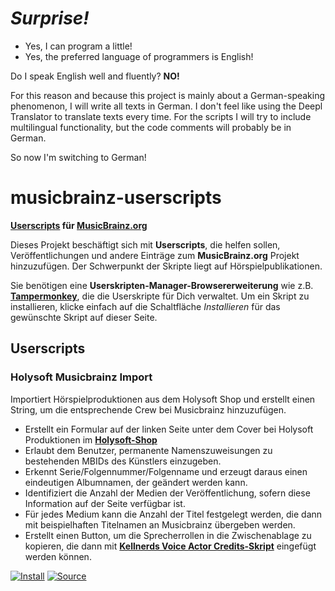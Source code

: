 # _Surprise!_

- Yes, I can program a little!
- Yes, the preferred language of programmers is English!

Do I speak English well and fluently? **NO!**

For this reason and because this project is mainly about a German-speaking phenomenon, I will write all texts in German. I don't feel like using the Deepl Translator to translate texts every time.
For the scripts I will try to include multilingual functionality, but the code comments will probably be in German.

So now I'm switching to German!

# musicbrainz-userscripts

**[Userscripts](https://en.wikipedia.org/wiki/Userscript) für [MusicBrainz.org](https://musicbrainz.org)**

Dieses Projekt beschäftigt sich mit **Userscripts**, die helfen sollen, Veröffentlichungen und andere Einträge zum **MusicBrainz.org** Projekt hinzuzufügen. Der Schwerpunkt der Skripte liegt auf Hörspielpublikationen.

Sie benötigen eine **Userskripten-Manager-Browsererweiterung** wie z.B. **[Tampermonkey](https://www.tampermonkey.net/)**, die die Userskripte für Dich verwaltet.
Um ein Skript zu installieren, klicke einfach auf die Schaltfläche _Installieren_ für das gewünschte Skript auf dieser Seite.

## Userscripts

### Holysoft Musicbrainz Import

Importiert Hörspielproduktionen aus dem Holysoft Shop und erstellt einen String, um die entsprechende Crew bei Musicbrainz hinzuzufügen.
- Erstellt ein Formular auf der linken Seite unter dem Cover bei Holysoft Produktionen im **[Holysoft-Shop](https://shop.holysoft.de/)**
- Erlaubt dem Benutzer, permanente Namenszuweisungen zu bestehenden MBIDs des Künstlers einzugeben.
- Erkennt Serie/Folgennummer/Folgenname und erzeugt daraus einen eindeutigen Albumnamen, der geändert werden kann.
- Identifiziert die Anzahl der Medien der Veröffentlichung, sofern diese Information auf der Seite verfügbar ist.
- Für jedes Medium kann die Anzahl der Titel festgelegt werden, die dann mit beispielhaften Titelnamen an Musicbrainz übergeben werden.
- Erstellt einen Button, um die Sprecherrollen in die Zwischenablage zu kopieren, die dann mit **[Kellnerds Voice Actor Credits-Skript](https://github.com/kellnerd/musicbrainz-scripts?tab=readme-ov-file#voice-actor-credits)** eingefügt werden können.

[![Install](https://img.shields.io/badge/Install-success.svg?style=for-the-badge&logo=tampermonkey)](dist/holysoft.user.js?raw=1)
[![Source](https://img.shields.io/badge/Source-grey.svg?style=for-the-badge&logo=github)](dist/holysoft.user.js)
